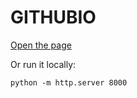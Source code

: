 # GITHUBIO

[Open the page](https://ivkalu.github.io/)

Or run it locally:

```
python -m http.server 8000
```